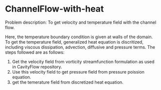 # ChannelFlow-with-heat
Problem description: To get velocity and temperature field with the channel flow. 

Here, the temperature boundary condition is given at walls of the domain. To get the temperature field, generalized heat equation is discritized, including viscous dissipation, advection, diffusive and pressure terms. The steps followed are as follows:
  1) Get the velocity field from vorticity streamfunction formulation as used in CavityFlow repository.
  2) Use this velocity field to get pressure field from pressure poission equation.
  3) get the temerature field from discretized heat equation.
